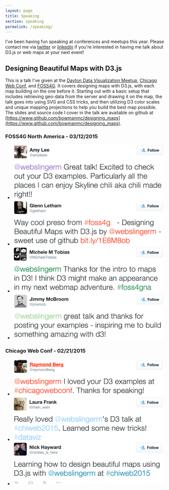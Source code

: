 ```yaml
---
layout: page
title: Speaking
section: speaking
permalink: /speaking/
---
```


I've been having fun speaking at conferences and meetups this year.
Please contact me via
[twitter](https://twitter.com/webslingerm) or
[linkedin](https://www.linkedin.com/in/bowmanmc)
if you're interested in having me talk about D3.js or web maps at your next event!


## Designing Beautiful Maps with D3.js
This is a talk I've given at
the [Dayton Data Visualization Meetup](http://meetup.com/daytondv),
[Chicago Web Conf](http://www.chicagowebconf.org), and
[FOSS4G](http://2015.foss4g-na.org).
It covers designing maps with D3.js, with each map building on the one
before it. Starting out with a basic setup that includes retrieving geo-data from
the server and drawing it on the map, the talk goes into using SVG and CSS tricks,
and then utilizing D3 color scales and unique mapping
projections to help you build the best map possible.
The slides and source code I cover in the talk are available
on github at
[https://www.github.com/bowmanmc/designing_maps](https://www.github.com/bowmanmc/designing_maps).


### FOSS4G North America - 03/12/2015
<ul class="twitter-quotes">
    <li><a href="https://twitter.com/amyleew/status/576120466064048128"><img src="/assets/2015-twitter/foss4g-02.png" /></a></li>
    <li><a href="https://twitter.com/gletham/status/576096134906548224"><img src="/assets/2015-twitter/foss4g-03.png" /></a></li>
    <li><a href="https://twitter.com/MicheleTobias/status/576095062875992064"><img src="/assets/2015-twitter/foss4g-04.png" /></a></li>
    <li><a href="https://twitter.com/jmsmcb/status/576131384361639936"><img src="/assets/2015-twitter/foss4g-01.png" /></a></li>
    <!-- <li><a href="https://twitter.com/lyzidiamond/status/576091141738610688"><img src="/assets/2015-twitter/foss4g-05.png" /></a></li> -->
</ul>


### Chicago Web Conf - 02/21/2015
<ul class="twitter-quotes">
    <li><a class="twitter-quote" href="https://twitter.com/raymondberg/status/569603173968687105"><img src="/assets/2015-twitter/chicago-01.png" /></a></li>
    <li><a href="https://twitter.com/rhein_wein/status/569522468009979904"><img src="/assets/2015-twitter/chicago-02.png" /></a></li>
    <li><a href="https://twitter.com/nickles_is_here/status/569258409821745152"><img src="/assets/2015-twitter/chicago-03.png" /></a></li>
</ul>

<!--
### Around The Web - 2015
<ul class="twitter-quotes">
    <li><a href="https://twitter.com/DashingD3js/status/576459516239282176"><img src="/assets/2015-twitter/web-01.png" /></a></li>
</ul>
-->
